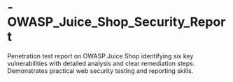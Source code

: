 # -OWASP_Juice_Shop_Security_Report
Penetration test report on OWASP Juice Shop identifying six key vulnerabilities with detailed analysis and clear remediation steps. Demonstrates practical web security testing and reporting skills.
